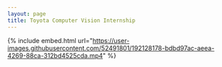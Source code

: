 ```yaml
---
layout: page
title: Toyota Computer Vision Internship
---
```


<!-- ![stairs_photo](/assets/stairs_1.jpg) <br /> <br /> -->

{% include embed.html url="https://user-images.githubusercontent.com/52491801/192128178-bdbd97ac-aeea-4269-88ca-312bd4525cda.mp4" %}


